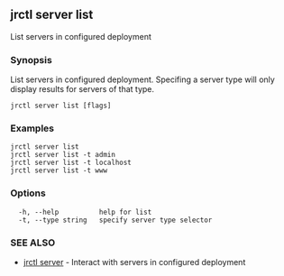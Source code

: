 ## jrctl server list

List servers in configured deployment

### Synopsis

List servers in configured deployment. Specifing a server type will only display
results for servers of that type.

```
jrctl server list [flags]
```

### Examples

```
jrctl server list
jrctl server list -t admin
jrctl server list -t localhost
jrctl server list -t www
```

### Options

```
  -h, --help          help for list
  -t, --type string   specify server type selector
```

### SEE ALSO

* [jrctl server](jrctl_server.md)	 - Interact with servers in configured deployment

